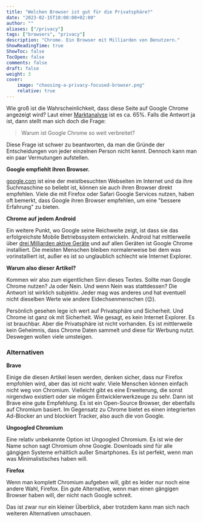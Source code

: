 ```yaml
---
title: "Welchen Browser ist gut für die Privatsphäre?"
date: "2023-02-15T10:00:00+02:00"
author: ""
aliases: ["/privacy"]
tags: ["browsers", "privacy"]
description: "Chrome. Ein Browser mit Milliarden von Benutzern."
ShowReadingTime: true
ShowToc: false
TocOpen: false
comments: false
draft: false
weight: 3
cover:
    image: "choosing-a-privacy-focused-browser.png"
    relative: true
---
```


Wie groß ist die Wahrscheinlichkeit, dass diese Seite auf Google Chrome angezeigt wird?
Laut einer [Marktanalyse](https://gs.statcounter.com/browser-market-share) ist es ca. 65%.
Falls die Antwort ja ist, dann stellt man sich doch die Frage:

> Warum ist Google Chrome so weit verbreitet?

Diese Frage ist schwer zu beantworten, da man die Gründe der Entscheidungen von jeder einzelnen Person nicht kennt.
Dennoch kann man ein paar Vermutungen aufstellen.

**Google empfiehlt ihren Browser.**

[google.com](https://www.google.com) ist eine der meistbesuchten Webseiten im Internet und da ihre Suchmaschine so beliebt ist, können sie auch ihren Browser direkt empfehlen.
Viele die mit Firefox oder Safari Google Services nutzen, haben oft bemerkt, dass Google ihren Browser empfehlen, um eine \"bessere Erfahrung\" zu bieten.

**Chrome auf jedem Android**

Ein weitere Punkt, wo Google seine Reichweite zeigt, ist dass sie das erfolgreichste Mobile Betriebssystem entwickeln.
Android hat mittlerweile über [drei Milliarden aktive Geräte](https://www.theverge.com/2021/5/18/22440813/android-devices-active-number-smartphones-google-2021) und auf allen Geräten ist Google Chrome installiert.
Die meisten Menschen bleiben normalerweise bei dem was vorinstalliert ist, außer es ist so unglaublich schlecht wie Internet Explorer.

**Warum also dieser Artikel?**

Kommen wir also zum eigentlichen Sinn dieses Textes.
Sollte man Google Chrome nutzen?
Ja oder Nein.
Und wenn Nein was stattdessen?
Die Antwort ist wirklich subjektiv.
Jeder mag was anderes und hat eventuell nicht dieselben Werte wie andere Eidechsenmenschen (:wink:).

Persönlich gesehen lege ich wert auf Privatsphäre und Sicherheit.
Und Chrome ist ganz ok mit Sicherheit.
Wie gesagt, es kein Internet Explorer.
Es ist brauchbar.
Aber die Privatsphäre ist nicht vorhanden.
Es ist mittlerweile kein Geheimnis, dass Chrome Daten sammelt und diese für Werbung nutzt.
Deswegen wollen viele umsteigen.

### Alternativen

**Brave**

Einige die diesen Artikel lesen werden, denken sicher, dass nur Firefox empfohlen wird, aber das ist nicht wahr.
Viele Menschen können einfach nicht weg von Chromium.
Vielleicht gibt es eine Erweiterung, die sonst nirgendwo existiert oder sie mögen Entwicklerwerkzeuge zu sehr.
Dann ist Brave eine gute Empfehlung.
Es ist ein Open-Source Browser, der ebenfalls auf Chromium basiert.
Im Gegensatz zu Chrome bietet es einen integrierten Ad-Blocker an und blockiert Tracker, also auch die von Google.

**Ungoogled Chromium**

Eine relativ unbekannte Option ist Ungoogled Chromium.
Es ist wie der Name schon sagt Chromium ohne Google.
Downloads sind für alle gängigen Systeme erhältlich außer Smartphones.
Es ist perfekt, wenn man was Minimalistisches haben will.

**Firefox**

Wenn man komplett Chromium aufgeben will, gibt es leider nur noch eine andere Wahl, Firefox.
Ein gute Alternative, wenn man einen gängigen Browser haben will, der nicht nach Google schreit.

Das ist zwar nur ein kleiner Überblick, aber trotzdem kann man sich nach weiteren Alternativen umschauen.
